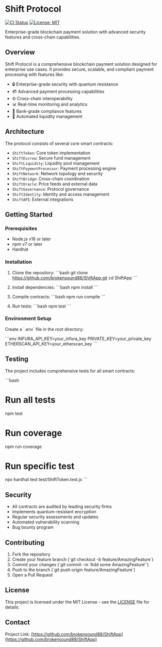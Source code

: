 # Shift Protocol

[![CI Status](https://github.com/brokensound88/ShiftApp/workflows/Shift%20Protocol%20CI/badge.svg)](https://github.com/brokensound88/ShiftApp/actions)
[![License: MIT](https://img.shields.io/badge/License-MIT-yellow.svg)](https://opensource.org/licenses/MIT)

Enterprise-grade blockchain payment solution with advanced security features and cross-chain capabilities.

## Overview

Shift Protocol is a comprehensive blockchain payment solution designed for enterprise use cases. It provides secure, scalable, and compliant payment processing with features like:

- 🔒 Enterprise-grade security with quantum resistance
- 💳 Advanced payment processing capabilities
- 🌐 Cross-chain interoperability
- 📊 Real-time monitoring and analytics
- 🏦 Bank-grade compliance features
- 🔄 Automated liquidity management

## Architecture

The protocol consists of several core smart contracts:

- `ShiftToken`: Core token implementation
- `ShiftEscrow`: Secure fund management
- `ShiftLiquidity`: Liquidity pool management
- `ShiftPaymentProcessor`: Payment processing engine
- `ShiftNetwork`: Network topology and security
- `ShiftBridge`: Cross-chain coordination
- `ShiftOracle`: Price feeds and external data
- `ShiftGovernance`: Protocol governance
- `ShiftIdentity`: Identity and access management
- `ShiftAPI`: External integrations

## Getting Started

### Prerequisites

- Node.js v16 or later
- npm v7 or later
- Hardhat

### Installation

1. Clone the repository:
\`\`\`bash
git clone https://github.com/brokensound88/ShiftApp.git
cd ShiftApp
\`\`\`

2. Install dependencies:
\`\`\`bash
npm install
\`\`\`

3. Compile contracts:
\`\`\`bash
npm run compile
\`\`\`

4. Run tests:
\`\`\`bash
npm test
\`\`\`

### Environment Setup

Create a \`.env\` file in the root directory:

\`\`\`env
INFURA_API_KEY=your_infura_key
PRIVATE_KEY=your_private_key
ETHERSCAN_API_KEY=your_etherscan_key
\`\`\`

## Testing

The project includes comprehensive tests for all smart contracts:

\`\`\`bash
# Run all tests
npm test

# Run coverage
npm run coverage

# Run specific test
npx hardhat test test/ShiftToken.test.js
\`\`\`

## Security

- All contracts are audited by leading security firms
- Implements quantum-resistant encryption
- Regular security assessments and updates
- Automated vulnerability scanning
- Bug bounty program

## Contributing

1. Fork the repository
2. Create your feature branch (\`git checkout -b feature/AmazingFeature\`)
3. Commit your changes (\`git commit -m 'Add some AmazingFeature'\`)
4. Push to the branch (\`git push origin feature/AmazingFeature\`)
5. Open a Pull Request

## License

This project is licensed under the MIT License - see the [LICENSE](LICENSE) file for details.

## Contact

Project Link: [https://github.com/brokensound88/ShiftApp](https://github.com/brokensound88/ShiftApp) 